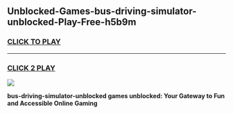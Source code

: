 
## Unblocked-Games-bus-driving-simulator-unblocked-Play-Free-h5b9m
<h3>
<a href="https://premium76.site?title=bus-driving-simulator-unblocked&ref=21A">CLICK TO PLAY</a></h3>
<hr>

<h3>
<a href="https://premium76.site?title=bus-driving-simulator-unblocked&ref=21A">CLICK 2 PLAY</a>
  
</h3>

<a href="https://premium76.site?title=bus-driving-simulator-unblocked&ref=21A"><img src="https://clearcache.store/games.png"></a>


**bus-driving-simulator-unblocked games unblocked: Your Gateway to Fun and Accessible Online Gaming**
